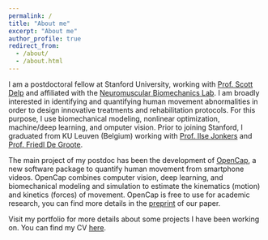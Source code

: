 ```yaml
---
permalink: /
title: "About me"
excerpt: "About me"
author_profile: true
redirect_from: 
  - /about/
  - /about.html
---
```


I am a postdoctoral fellow at Stanford University, working with <a href="https://profiles.stanford.edu/scott-delp">Prof. Scott Delp</a> and affiliated with the <a href="https://nmbl.stanford.edu/">Neuromuscular Biomechanics Lab</a>. I am broadly interested in identifying and quantifying human movement abnormalities in order to design innovative treatments and rehabilitation protocols. For this purpose, I use biomechanical modeling, nonlinear optimization, machine/deep learning, and omputer vision. Prior to joining Stanford, I graduated from KU Leuven (Belgium) working with <a href="https://gbiomed.kuleuven.be/english/research/50000737/groups/HMB/People/People/00015567">Prof. Ilse Jonkers</a> and <a href="https://gbiomed.kuleuven.be/english/research/50000737/groups/HMB/People/People/00046458">Prof. Friedl De Groote</a>.

The main project of my postdoc has been the development of <a href="https://opencap.ai">OpenCap</a>, a new software package to quantify human movement from smartphone videos. OpenCap combines computer vision, deep learning, and biomechanical modeling and simulation to estimate the kinematics (motion) and kinetics (forces) of movement. OpenCap is free to use for academic research, you can find more details in the <a href="https://www.biorxiv.org/content/10.1101/2022.07.07.499061v1">preprint</a> of our paper.

Visit my portfolio for more details about some projects I have been working on. You can find my CV <a href="https://drive.google.com/file/d/14U3Q_W7b7QcMK0JWtupTgjhAN3mrj9L-/view?usp=sharing">here</a>.